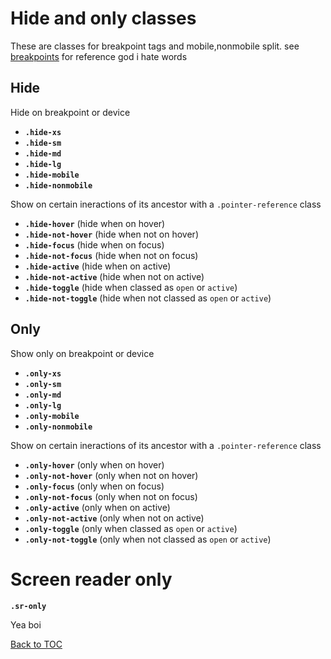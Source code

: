# Hide and only classes

These are classes for breakpoint tags and mobile,nonmobile split.
see [breakpoints](../scaffolding/breakpoint.md) for reference god i hate words

## Hide

Hide on breakpoint or device

- **`.hide-xs`**
- **`.hide-sm`**
- **`.hide-md`**
- **`.hide-lg`**
- **`.hide-mobile`**
- **`.hide-nonmobile`**


Show on certain ineractions of its ancestor with a `.pointer-reference` class

- **`.hide-hover`** (hide when on hover)
- **`.hide-not-hover`** (hide when not on hover)
- **`.hide-focus`** (hide when on focus)
- **`.hide-not-focus`** (hide when not on focus)
- **`.hide-active`** (hide when on active)
- **`.hide-not-active`** (hide when not on active)
- **`.hide-toggle`** (hide when classed as `open` or `active`)
- **`.hide-not-toggle`** (hide when not classed as `open` or `active`)

## Only

Show only on breakpoint or device

- **`.only-xs`**
- **`.only-sm`**
- **`.only-md`**
- **`.only-lg`**
- **`.only-mobile`**
- **`.only-nonmobile`**

Show on certain ineractions of its ancestor with a `.pointer-reference` class

- **`.only-hover`** (only when on hover)
- **`.only-not-hover`** (only when not on hover)
- **`.only-focus`** (only when on focus)
- **`.only-not-focus`** (only when not on focus)
- **`.only-active`** (only when on active)
- **`.only-not-active`** (only when not on active)
- **`.only-toggle`** (only when classed as `open` or `active`)
- **`.only-not-toggle`** (only when not classed as `open` or `active`)

# Screen reader only

**`.sr-only`**

Yea boi

[Back to TOC](../../../readme.md)